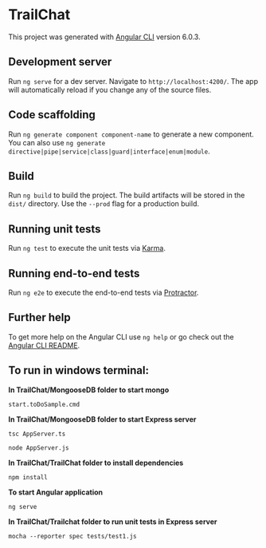 # TrailChat

This project was generated with [Angular CLI](https://github.com/angular/angular-cli) version 6.0.3.

## Development server

Run `ng serve` for a dev server. Navigate to `http://localhost:4200/`. The app will automatically reload if you change any of the source files.

## Code scaffolding

Run `ng generate component component-name` to generate a new component. You can also use `ng generate directive|pipe|service|class|guard|interface|enum|module`.

## Build

Run `ng build` to build the project. The build artifacts will be stored in the `dist/` directory. Use the `--prod` flag for a production build.

## Running unit tests

Run `ng test` to execute the unit tests via [Karma](https://karma-runner.github.io).

## Running end-to-end tests

Run `ng e2e` to execute the end-to-end tests via [Protractor](http://www.protractortest.org/).

## Further help

To get more help on the Angular CLI use `ng help` or go check out the [Angular CLI README](https://github.com/angular/angular-cli/blob/master/README.md).


## To run in windows terminal:
**In TrailChat/MongooseDB folder to start mongo**

`start.toDoSample.cmd`

**In TrailChat/MongooseDB folder to start Express server**

`tsc AppServer.ts`

`node AppServer.js`


**In TrailChat/TrailChat folder to install dependencies**

`npm install`

**To start Angular application**

`ng serve`


**In TrailChat/Trailchat folder to run unit tests in Express server**

`mocha --reporter spec tests/test1.js`
